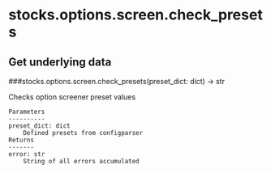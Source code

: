# stocks.options.screen.check_presets

## Get underlying data 
###stocks.options.screen.check_presets(preset_dict: dict) -> str

Checks option screener preset values

    Parameters
    ----------
    preset_dict: dict
        Defined presets from configparser
    Returns
    -------
    error: str
        String of all errors accumulated
